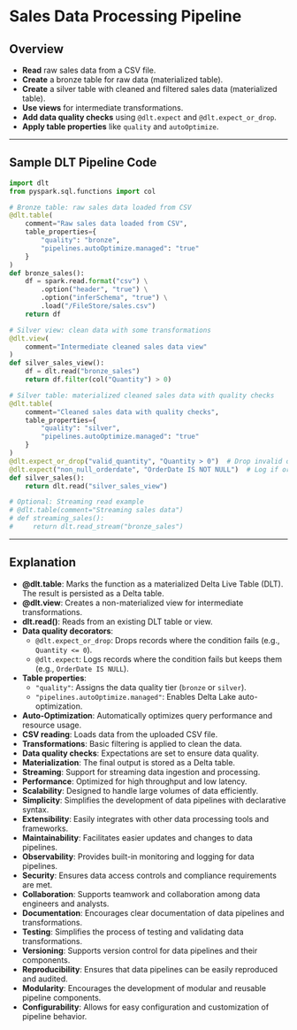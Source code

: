 # Sales Data Processing Pipeline

## Overview

- **Read** raw sales data from a CSV file.
- **Create** a bronze table for raw data (materialized table).
- **Create** a silver table with cleaned and filtered sales data (materialized table).
- **Use views** for intermediate transformations.
- **Add data quality checks** using `@dlt.expect` and `@dlt.expect_or_drop`.
- **Apply table properties** like `quality` and `autoOptimize`.

---

## Sample DLT Pipeline Code

```python
import dlt
from pyspark.sql.functions import col

# Bronze table: raw sales data loaded from CSV
@dlt.table(
    comment="Raw sales data loaded from CSV",
    table_properties={
        "quality": "bronze",
        "pipelines.autoOptimize.managed": "true"
    }
)
def bronze_sales():
    df = spark.read.format("csv") \
        .option("header", "true") \
        .option("inferSchema", "true") \
        .load("/FileStore/sales.csv")
    return df

# Silver view: clean data with some transformations
@dlt.view(
    comment="Intermediate cleaned sales data view"
)
def silver_sales_view():
    df = dlt.read("bronze_sales")
    return df.filter(col("Quantity") > 0)

# Silver table: materialized cleaned sales data with quality checks
@dlt.table(
    comment="Cleaned sales data with quality checks",
    table_properties={
        "quality": "silver",
        "pipelines.autoOptimize.managed": "true"
    }
)
@dlt.expect_or_drop("valid_quantity", "Quantity > 0")  # Drop invalid quantity rows
@dlt.expect("non_null_orderdate", "OrderDate IS NOT NULL")  # Log if order date is null
def silver_sales():
    return dlt.read("silver_sales_view")

# Optional: Streaming read example
# @dlt.table(comment="Streaming sales data")
# def streaming_sales():
#     return dlt.read_stream("bronze_sales")
```

---

## Explanation

- **@dlt.table**: Marks the function as a materialized Delta Live Table (DLT). The result is persisted as a Delta table.
- **@dlt.view**: Creates a non-materialized view for intermediate transformations.
- **dlt.read()**: Reads from an existing DLT table or view.
- **Data quality decorators**:
  - `@dlt.expect_or_drop`: Drops records where the condition fails (e.g., `Quantity <= 0`).
  - `@dlt.expect`: Logs records where the condition fails but keeps them (e.g., `OrderDate IS NULL`).
- **Table properties**:
  - `"quality"`: Assigns the data quality tier (`bronze` or `silver`).
  - `"pipelines.autoOptimize.managed"`: Enables Delta Lake auto-optimization.
- **Auto-Optimization**: Automatically optimizes query performance and resource usage.
- **CSV reading**: Loads data from the uploaded CSV file.
- **Transformations**: Basic filtering is applied to clean the data.
- **Data quality checks**: Expectations are set to ensure data quality.
- **Materialization**: The final output is stored as a Delta table.
- **Streaming**: Support for streaming data ingestion and processing.
- **Performance**: Optimized for high throughput and low latency.
- **Scalability**: Designed to handle large volumes of data efficiently.
- **Simplicity**: Simplifies the development of data pipelines with declarative syntax.
- **Extensibility**: Easily integrates with other data processing tools and frameworks.
- **Maintainability**: Facilitates easier updates and changes to data pipelines.
- **Observability**: Provides built-in monitoring and logging for data pipelines.
- **Security**: Ensures data access controls and compliance requirements are met.
- **Collaboration**: Supports teamwork and collaboration among data engineers and analysts.
- **Documentation**: Encourages clear documentation of data pipelines and transformations.
- **Testing**: Simplifies the process of testing and validating data transformations.
- **Versioning**: Supports version control for data pipelines and their components.
- **Reproducibility**: Ensures that data pipelines can be easily reproduced and audited.
- **Modularity**: Encourages the development of modular and reusable pipeline components.
- **Configurability**: Allows for easy configuration and customization of pipeline behavior.